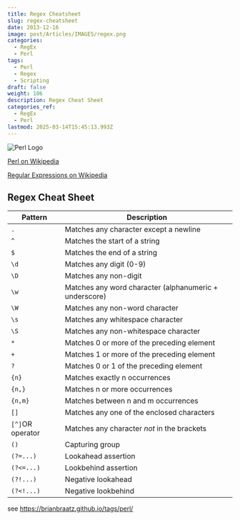 ```yaml
---
title: Regex Cheatsheet
slug: regex-cheatsheet
date: 2013-12-16
image: post/Articles/IMAGES/regex.png
categories:
  - RegEx
  - Perl
tags:
  - Perl
  - Regex
  - Scripting
draft: false
weight: 106
description: Regex Cheat Sheet
categories_ref:
  - RegEx
  - Perl
lastmod: 2025-03-14T15:45:13.993Z
---
```

![Perl Logo](https://cdn.perl.org/perlweb/images/icons/header_camel.png)

[Perl on Wikipedia](https://en.wikipedia.org/wiki/Perl)

[Regular Expressions on Wikipedia](https://en.wikipedia.org/wiki/Regular_expression)

## Regex Cheat Sheet

| Pattern          | Description                                            |
| ---------------- | ------------------------------------------------------ |
| `.`              | Matches any character except a newline                 |
| `^`              | Matches the start of a string                          |
| `$`              | Matches the end of a string                            |
| `\d`             | Matches any digit (0-9)                                |
| `\D`             | Matches any non-digit                                  |
| `\w`             | Matches any word character (alphanumeric + underscore) |
| `\W`             | Matches any non-word character                         |
| `\s`             | Matches any whitespace character                       |
| `\S`             | Matches any non-whitespace character                   |
| `*`              | Matches 0 or more of the preceding element             |
| `+`              | Matches 1 or more of the preceding element             |
| `?`              | Matches 0 or 1 of the preceding element                |
| `{n}`            | Matches exactly n occurrences                          |
| `{n,}`           | Matches n or more occurrences                          |
| `{n,m}`          | Matches between n and m occurrences                    |
| `[]`             | Matches any one of the enclosed characters             |
| `[^]`OR operator | Matches any character *not* in the brackets            |
| `()`             | Capturing group                                        |
| `(?=...)`        | Lookahead assertion                                    |
| `(?<=...)`       | Lookbehind assertion                                   |
| `(?!...)`        | Negative lookahead                                     |
| `(?<!...)`       | Negative lookbehind                                    |

see https://brianbraatz.github.io/tags/perl/

